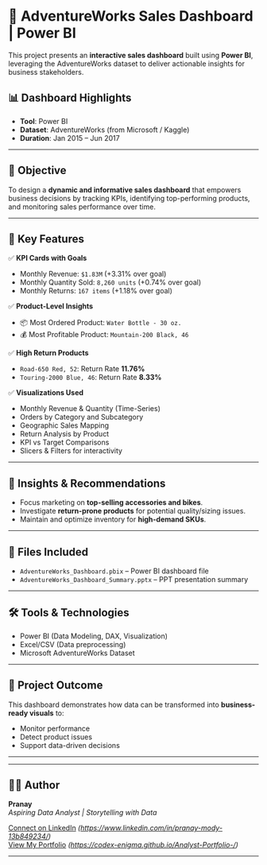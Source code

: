 # 🚴 AdventureWorks Sales Dashboard | Power BI

This project presents an **interactive sales dashboard** built using **Power BI**, leveraging the AdventureWorks dataset to deliver actionable insights for business stakeholders.

## 📊 Dashboard Highlights

- **Tool**: Power BI  
- **Dataset**: AdventureWorks (from Microsoft / Kaggle)  
- **Duration**: Jan 2015 – Jun 2017  

---

## 🎯 Objective

To design a **dynamic and informative sales dashboard** that empowers business decisions by tracking KPIs, identifying top-performing products, and monitoring sales performance over time.

---

## 🧩 Key Features

✅ **KPI Cards with Goals**  
- Monthly Revenue: `$1.83M` (+3.31% over goal)  
- Monthly Quantity Sold: `8,260 units` (+0.74% over goal)  
- Monthly Returns: `167 items` (+1.18% over goal)

✅ **Product-Level Insights**  
- 📦 Most Ordered Product: `Water Bottle - 30 oz.`  
- 💰 Most Profitable Product: `Mountain-200 Black, 46`

✅ **High Return Products**  
- `Road-650 Red, 52`: Return Rate **11.76%**  
- `Touring-2000 Blue, 46`: Return Rate **8.33%**

✅ **Visualizations Used**
- Monthly Revenue & Quantity (Time-Series)
- Orders by Category and Subcategory
- Geographic Sales Mapping
- Return Analysis by Product
- KPI vs Target Comparisons
- Slicers & Filters for interactivity

---

## 🧠 Insights & Recommendations

- Focus marketing on **top-selling accessories and bikes**.
- Investigate **return-prone products** for potential quality/sizing issues.
- Maintain and optimize inventory for **high-demand SKUs**.

---

## 📎 Files Included

- `AdventureWorks_Dashboard.pbix` – Power BI dashboard file
- `AdventureWorks_Dashboard_Summary.pptx` – PPT presentation summary

---

## 🛠️ Tools & Technologies

- Power BI (Data Modeling, DAX, Visualization)
- Excel/CSV (Data preprocessing)
- Microsoft AdventureWorks Dataset

---

## 📌 Project Outcome

This dashboard demonstrates how data can be transformed into **business-ready visuals** to:
- Monitor performance
- Detect product issues
- Support data-driven decisions

---

---

## 🙋‍♂️ Author

**Pranay**  
*Aspiring Data Analyst | Storytelling with Data*

[Connect on LinkedIn](https://www.linkedin.com/) *(https://www.linkedin.com/in/pranay-mody-13b849234/)*  
[View My Portfolio](https://your-portfolio-link.com/) *(https://codex-enigma.github.io/Analyst-Portfolio-/)*

---
